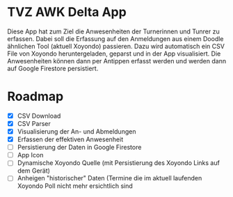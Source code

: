# TVZ AWK Delta App
Diese App hat zum Ziel die Anwesenheiten der Turnerinnen und Tunrer zu erfassen. Dabei soll die Erfassung auf den Anmeldungen
aus einem Doodle ähnlichen Tool (aktuell Xoyondo) passieren. Dazu wird automatisch ein CSV File von Xoyondo heruntergeladen, 
geparst und in der App visualisiert. Die Anwesenheiten können dann per Antippen erfasst werden und werden dann auf Google Firestore
persistiert.

# Roadmap
- [x] CSV Download
- [x] CSV Parser
- [x] Visualisierung der An- und Abmeldungen
- [x] Erfassen der effektiven Anwesenheit
- [ ] Persistierung der Daten in Google Firestore
- [ ] App Icon
- [ ] Dynamische Xoyondo Quelle (mit Persistierung des Xoyondo Links auf dem Gerät)
- [ ] Anheigen "historischer" Daten (Termine die im aktuell laufenden Xoyondo Poll nicht mehr ersichtlich sind
